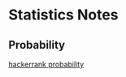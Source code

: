 # Statistics Notes


## Probability  
  
[hackerrank probability](https://www.hackerrank.com/challenges/s10-mcq-1/tutorial)